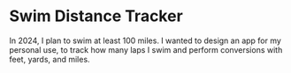 # Swim Distance Tracker

In 2024, I plan to swim at least 100 miles. I wanted to design an app for my personal use, to track how many laps I swim and perform conversions with feet, yards, and miles.